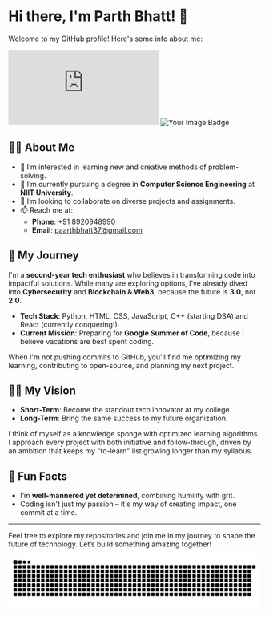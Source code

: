 # Hi there, I'm Parth Bhatt! 👋

Welcome to my GitHub profile! Here's some info about me:

<iframe src="https://tryhackme.com/api/v2/badges/public-profile?userPublicId=4814985" style='border:none;'></iframe>

<img src="https://tryhackme-badges.s3.amazonaws.com/paarthbhatt37.png" alt="Your Image Badge" />


## 👨‍💻 About Me

- 👀 I’m interested in learning new and creative methods of problem-solving.
- 🌱 I’m currently pursuing a degree in **Computer Science Engineering** at **NIIT University**.
- 💞️ I’m looking to collaborate on diverse projects and assignments.
- 📫 Reach me at: 
  - **Phone**: +91 8920948990  
  - **Email**: [paarthbhatt37@gmail.com](mailto:paarthbhatt37@gmail.com)

## 🚀 My Journey

I'm a **second-year tech enthusiast** who believes in transforming code into impactful solutions. While many are exploring options, I’ve already dived into **Cybersecurity** and **Blockchain & Web3**, because the future is **3.0**, not **2.0**.

- **Tech Stack**: Python, HTML, CSS, JavaScript, C++ (starting DSA) and React (currently conquering!).
- **Current Mission**: Preparing for **Google Summer of Code**, because I believe vacations are best spent coding.

When I'm not pushing commits to GitHub, you'll find me optimizing my learning, contributing to open-source, and planning my next project.

## 🧑‍🎓 My Vision

- **Short-Term**: Become the standout tech innovator at my college.
- **Long-Term**: Bring the same success to my future organization.

I think of myself as a knowledge sponge with optimized learning algorithms. I approach every project with both initiative and follow-through, driven by an ambition that keeps my "to-learn" list growing longer than my syllabus.

## 🌟 Fun Facts

- I’m **well-mannered yet determined**, combining humility with grit.
- Coding isn't just my passion – it's my way of creating impact, one commit at a time.

---

Feel free to explore my repositories and join me in my journey to shape the future of technology. Let’s build something amazing together!

![snake gif](https://github.com/ankitpathak62/ankitpathak62/blob/output/github-snake-dark.svg)
